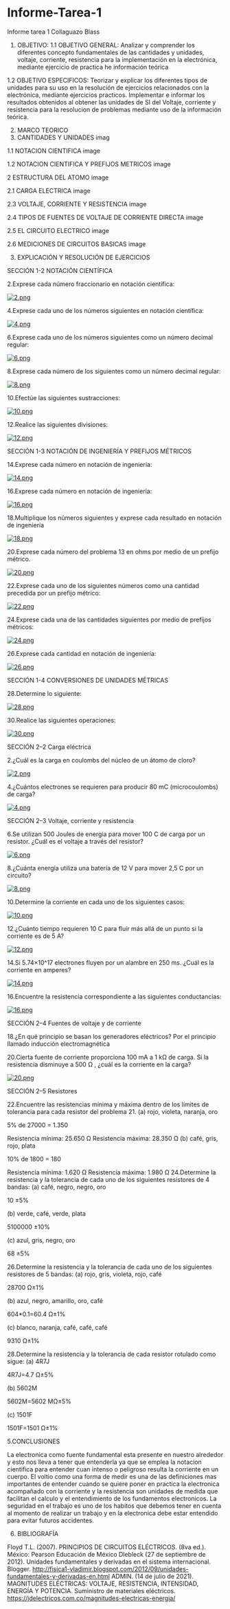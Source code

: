 # Informe-Tarea-1
Informe tarea 1 Collaguazo Blass

1. OBJETIVO:
1.1 OBJETIVO GENERAL:
Analizar y comprender los diferentes concepto fundamentales de las cantidades y unidades, voltaje, corriente, resistencia para la implementación en la electrónica, mediante ejercicio de practica he información teórica

1.2 OBJETIVO ESPECIFICOS:
Teorizar y explicar los diferentes tipos de unidades para su uso en la resolución de ejercicios relacionados con la electrónica, mediante ejercicios practicos.
Implementar e informar los resultados obtenidos al obtener las unidades de SI del Voltaje, corriente y resistencia para la resolucion de problemas mediante uso de la información teórica.

2. MARCO TEORICO
1. CANTIDADES Y UNIDADES
imag

1.1 NOTACION CIENTIFICA
image

1.2 NOTACION CIENTIFICA Y PREFIJOS METRICOS
image

2 ESTRUCTURA DEL ATOMO
image

2.1 CARGA ELECTRICA
image

2.3 VOLTAJE, CORRIENTE Y RESISTENCIA
image

2.4 TIPOS DE FUENTES DE VOLTAJE DE CORRIENTE DIRECTA
image

2.5 EL CIRCUITO ELECTRICO
image

2.6 MEDICIONES DE CIRCUITOS BASICAS
image

3. EXPLICACIÓN Y RESOLUCIÓN DE EJERCICIOS

SECCIÓN 1-2 NOTACIÓN CIENTÍFICA

2.Exprese cada número fraccionario en notación científica:

[![2.png](https://i.postimg.cc/QtS049MR/2.png)](https://postimg.cc/TLLVhPg9)

4.Exprese cada uno de los números siguientes en notación científica:

[![4.png](https://i.postimg.cc/vTgfrcx7/4.png)](https://postimg.cc/Cn0RYMNd)

6.Exprese cada uno de los números siguientes como un número decimal regular:

[![6.png](https://i.postimg.cc/3JG2W0TY/6.png)](https://postimg.cc/7fx5W6hW)

8.Exprese cada número de los siguientes como un número decimal regular:

[![8.png](https://i.postimg.cc/QNwpXkvf/8.png)](https://postimg.cc/Hj0Jz5YM)

10.Efectúe las siguientes sustracciones:

[![10.png](https://i.postimg.cc/13jVyDC9/10.png)](https://postimg.cc/mP7gw1Wq)

12.Realice las siguientes divisiones:

[![12.png](https://i.postimg.cc/gjz2V0SS/12.png)](https://postimg.cc/7GR4Dqy0)

SECCIÓN 1-3 NOTACIÓN DE INGENIERÍA Y PREFIJOS MÉTRICOS

14.Exprese cada número en notación de ingeniería:

[![14.png](https://i.postimg.cc/mkgTc5kK/14.png)](https://postimg.cc/S23B3VWG)

16.Exprese cada número en notación de ingeniería:

[![16.png](https://i.postimg.cc/MKXWqNhQ/16.png)](https://postimg.cc/XpSMgHNj)

18.Multiplique los números siguientes y exprese cada resultado en notación de ingeniería

[![18.png](https://i.postimg.cc/Hkyd75WW/18.png)](https://postimg.cc/Hrdfqr7F)

20.Exprese cada número del problema 13 en ohms por medio de un prefijo métrico.

[![20.png](https://i.postimg.cc/G2BZZnBL/20.png)](https://postimg.cc/Q934TPkw)

22.Exprese cada uno de los siguientes números como una cantidad precedida por un prefijo métrico:

[![22.png](https://i.postimg.cc/wj6n9mtb/22.png)](https://postimg.cc/CzQcNdsj)

24.Exprese cada una de las cantidades siguientes por medio de prefijos métricos:

[![24.png](https://i.postimg.cc/L5K0wYKD/24.png)](https://postimg.cc/7G9VTLLJ)

26.Exprese cada cantidad en notación de ingeniería:

[![26.png](https://i.postimg.cc/jdhk3S86/26.png)](https://postimg.cc/Tpp9pfvh)

SECCIÓN 1-4 CONVERSIONES DE UNIDADES MÉTRICAS

28.Determine lo siguiente:

[![28.png](https://i.postimg.cc/W13S96qj/28.png)](https://postimg.cc/crpQC3c5)

30.Realice las siguientes operaciones:

[![30.png](https://i.postimg.cc/vThLhcQc/30.png)](https://postimg.cc/bSGtNYSh)

SECCIÓN 2–2 Carga eléctrica

2.¿Cuál es la carga en coulombs del núcleo de un átomo de cloro?

[![2.png](https://i.postimg.cc/XYYGdsGK/2.png)](https://postimg.cc/KRC8yr54)

4.¿Cuántos electrones se requieren para producir 80 mC (microcoulombs) de carga?

[![4.png](https://i.postimg.cc/HxgT4LvG/4.png)](https://postimg.cc/4KWCXXTw)

SECCIÓN 2–3 Voltaje, corriente y resistencia

6.Se utilizan 500 Joules de energía para mover 100 C de carga por un resistor. ¿Cuál es el voltaje a través del resistor?

[![6.png](https://i.postimg.cc/B6pfTB1D/6.png)](https://postimg.cc/XGrP3FL7)

8.¿Cuánta energía utiliza una batería de 12 V para mover 2,5 C por un circuito?

[![8.png](https://i.postimg.cc/wv6SjRbB/8.png)](https://postimg.cc/sBNnnxzF)

10.Determine la corriente en cada uno de los siguientes casos:

[![10.png](https://i.postimg.cc/CxktCs31/10.png)](https://postimg.cc/w1x0gLT8)

12.¿Cuánto tiempo requieren 10 C para fluir más allá de un punto si la corriente es de 5 A?

[![12.png](https://i.postimg.cc/Y0L8rpk9/12.png)](https://postimg.cc/wRHDFY18)

14.Si 5.74×10^17 electrones fluyen por un alambre en 250 ms. ¿Cuál es la corriente en amperes?

[![14.png](https://i.postimg.cc/85Jn5dmN/14.png)](https://postimg.cc/JD8QYkF2)

16.Encuentre la resistencia correspondiente a las siguientes conductancias:

[![16.png](https://i.postimg.cc/rm33CZwD/16.png)](https://postimg.cc/gXygGDRp)

SECCIÓN 2–4 Fuentes de voltaje y de corriente

18.¿En qué principio se basan los generadores eléctricos?
Por el principio llamado inducción electromagnética

20.Cierta fuente de corriente proporciona 100 mA a 1 kΩ de carga. Si la resistencia disminuye a 500 Ω , ¿cuál es la corriente en la carga?

[![20.png](https://i.postimg.cc/x1fxHV3s/20.png)](https://postimg.cc/N5nkqVVT)

SECCIÓN 2–5 Resistores

22.Encuentre las resistencias mínima y máxima dentro de los límites de tolerancia para cada resistor del problema 21.
(a) rojo, violeta, naranja, oro

5% de 27000 = 1.350

Resistencia mínima: 25.650 Ω
Resistencia máxima: 28.350 Ω
(b) café, gris, rojo, plata

10% de 1800 = 180

Resistencia mínima: 1.620 Ω
Resistencia máxima: 1.980 Ω
24.Determine la resistencia y la tolerancia de cada uno de los siguientes resistores de 4 bandas:
(a) café, negro, negro, oro

10 ±5%

(b) verde, café, verde, plata

5100000 ±10%

(c) azul, gris, negro, oro

68 ±5%

26.Determine la resistencia y la tolerancia de cada uno de los siguientes resistores de 5 bandas:
(a) rojo, gris, violeta, rojo, café

28700 Ω±1%

(b) azul, negro, amarillo, oro, café

604*0.1=60.4 Ω±1%

(c) blanco, naranja, café, café, café

9310 Ω±1%

28.Determine la resistencia y la tolerancia de cada resistor rotulado como sigue:
(a) 4R7J

4R7J=4.7 Ω±5%

(b) 5602M

5602M=5602 MΩ±5%

(c) 1501F

1501F=1501 Ω±1%

5.CONCLUSIONES

La electronica como fuente fundamental esta presente en nuestro alrededor y esto nos lleva a tener que entenderla ya que se emplea la notacion cientifica para entender cuan intenso o peligroso resulta la corriente en un cuerpo.
El voltio como una forma de medir es una de las definiciones mas importantes de entender cuando se quiere poner en practica la electronica acompañado con la corriente y la resistencia son unidades de medida que facilitan el calculo y el entendimiento de los fundamentos electronicos.
La seguridad en el trabajo es uno de los habitos que debemos tener en cuenta al momento de realizar un trabajo y en la electronica debe estar entendido para evitar futuros accidentes.

6. BIBLIOGRAFÍA

Floyd T.L. (2007). PRINCIPIOS DE CIRCUITOS ELÉCTRICOS. (8va ed.). México: Pearson Educación de México
Dlebleck (27 de septiembre de 2012). Unidades fundamentales y derivadas en el sistema internacional. Blogger. http://fisica1-vladimir.blogspot.com/2012/09/unidades-fundamentales-y-derivadas-en.html
ADMIN. (14 de julio de 2021). MAGNITUDES ELÉCTRICAS: VOLTAJE, RESISTENCIA, INTENSIDAD, ENERGÍA Y POTENCIA. Suministro de materiales eléctricos. https://jdelectricos.com.co/magnitudes-electricas-energia/

